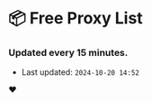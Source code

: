 # :package: Free Proxy List
### Updated every 15 minutes.

- Last updated: `2024-10-20 14:52`

:heart:
